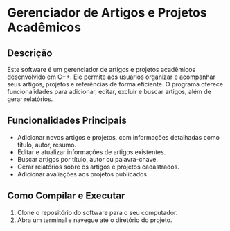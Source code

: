 # Gerenciador de Artigos e Projetos Acadêmicos

## Descrição

Este software é um gerenciador de artigos e projetos acadêmicos desenvolvido em C++. Ele permite aos usuários organizar e acompanhar seus artigos, projetos e referências de forma eficiente. O programa oferece funcionalidades para adicionar, editar, excluir e buscar artigos, além de gerar relatórios.

## Funcionalidades Principais

- Adicionar novos artigos e projetos, com informações detalhadas como título, autor, resumo.
- Editar e atualizar informações de artigos existentes.
- Buscar artigos por título, autor ou palavra-chave.
- Gerar relatórios sobre os artigos e projetos cadastrados.
- Adicionar avaliações aos projetos publicados.

## Como Compilar e Executar

1. Clone o repositório do software para o seu computador.
2. Abra um terminal e navegue até o diretório do projeto.